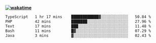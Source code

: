 **[![wakatime](https://wakatime.com/badge/user/87646243-158a-4241-a3cb-668e1fa2dbb8.svg)](https://wakatime.com/@87646243-158a-4241-a3cb-668e1fa2dbb8?style=plastic)**

<!--START_SECTION:waka-->

```txt
TypeScript   1 hr 17 mins    ████████████▓░░░░░░░░░░░░   50.84 %
PHP          42 mins         ███████░░░░░░░░░░░░░░░░░░   27.96 %
Text         17 mins         ███░░░░░░░░░░░░░░░░░░░░░░   11.48 %
Bash         11 mins         █▓░░░░░░░░░░░░░░░░░░░░░░░   07.29 %
Java         3 mins          ▓░░░░░░░░░░░░░░░░░░░░░░░░   02.43 %
```

<!--END_SECTION:waka-->
